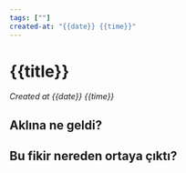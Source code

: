 ```yaml
---
tags: [""]
created-at: "{{date}} {{time}}"
---
```

# {{title}}
*Created at {{date}} {{time}}*

## Aklına ne geldi?

## Bu fikir nereden ortaya çıktı?